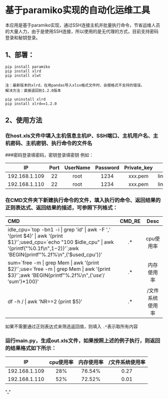 # 基于paramiko实现的自动化运维工具

本应用是基于paramiko实现，通过SSH连接主机并批量执行命令，节省运维人员的大量人力，由于是使用SSH连接，所以使用的是无代理的方式，目前支持密码登录和秘钥登录。

## 1、部署：

```
pip install paramiko
pip install xlrd
pip install xlwt

注：最新版本的xlrd，在用pandas导入xlsx格式文件时，会报格式不支持的错误。
解决方法：直接退回到1.2.0版本

pip uninstall xlrd
pip install xlrd==1.2.0

```

## 2、使用方法
### 在host.xls文件中填入主机信息主机IP、SSH端口、主机用户名、主机密码、主机密钥、执行命令的文件名
###密码登录填密码，密钥登录填密钥
例如：

 IP  | Port  | UserName  | Password  | Private_key | CMD_File |
 :----:  | :----:  | :----:  | :----: | :----: | :----: |
 192.168.1.109  | 22  | root  | 1234  | xxx.pem | linux_check.xls |
 192.168.1.110  | 22  | root  | 1234  | xxx.pem | linux_check.xls |

### 在CMD文件夹下新建执行命令的文件，填入执行的命令、返回结果的正则表达式、返回结果的描述，可参照下列格式：

 CMD  |      CMD_RE       |    Desc    |
 :----  |:-----------------:|:----------:|
 idle_cpu=\`top -bn1 -i &#124; grep 'id' &#124; awk -F ',' '{print $4}' &#124; awk '{print $1}'\`;used_cpu=\`echo "100 $idle_cpu" &#124; awk '{printf("%0.1f\n",$1-$2)}'\`;awk 'BEGIN{printf"%.2f%\n",('$used_cpu')}'  | .*  |   cpu使用率   |
 sum=\`free -m &#124; grep Mem &#124; awk '{print $2}'\`;use=\`free -m &#124; grep Mem &#124; awk '{print $3}'\`;awk 'BEGIN{printf"%.2f%\n",('$use'/'$sum')*100}'  |        .*         |   内存使用率    |
 df -h / &#124; awk 'NR==2 {print $5}' |     .*     | /文件系统使用率 |

如果不需要通过正则表达式来筛选返回值，则填入 `.*`表示取所有内容

### 运行main.py，生成out.xls文件，如果按照上述的例子执行，则返回的结果格式如下所示：

 IP  | cpu使用率 | 内存使用率  | /文件系统使用率  |
 :----:  |:------:| :----:  | :----:  |
 192.168.1.109  |  28%   | 76.54%  | 0.27  |
 192.168.1.110  |  52%   | 72.52%  | 0.01  |
 
 ^_^


